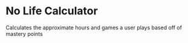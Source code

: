 # No Life Calculator
 Calculates the approximate hours and games a user plays based off of mastery points
